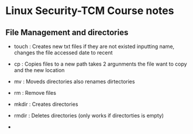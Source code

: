 # Linux Security-TCM Course notes

## File Management and directories

+ touch : Creates new txt files if they are not existed inputting name, changes the file accessed date to recent
+ cp : Copies files to a new path takes 2 argunments the file want to copy and the new location
+ mv : Moveds directories also renames dirtectories
+ rm : Remove files

+ mkdir : Creates directories
+ rmdir : Deletes directories (only works if directorties is empty)
+ 

